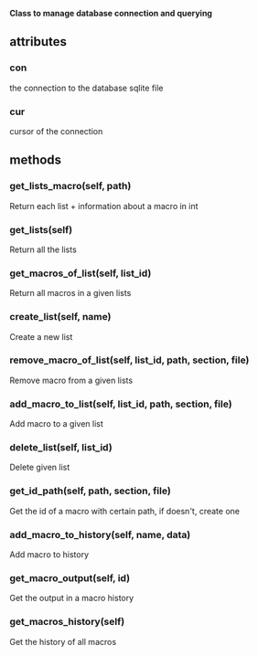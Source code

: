 **Class to manage database connection and querying**

## attributes
### **con**
the connection to the database sqlite file
### **cur**
cursor of the connection

## methods
### **get_lists_macro(self, path)**
Return each list + information about a macro in int 
### **get_lists(self)**
Return all the lists
### **get_macros_of_list(self, list_id)**
Return all macros in a given lists
### **create_list(self, name)**
Create a new list
### **remove_macro_of_list(self, list_id, path, section, file)**
Remove macro from a given lists
### **add_macro_to_list(self, list_id, path, section, file)**
Add macro to a given list
### **delete_list(self, list_id)**
Delete given list
### **get_id_path(self, path, section, file)**
Get the id of a macro with certain path, if doesn't, create one
### **add_macro_to_history(self, name, data)**
Add macro to history
### **get_macro_output(self, id)**
Get the output in a macro history
### **get_macros_history(self)**
Get the history of all macros